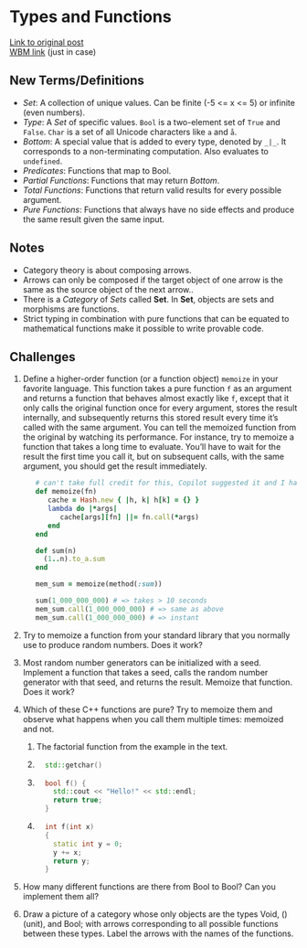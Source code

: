 # Types and Functions
[Link to original post](https://bartoszmilewski.com/2014/11/24/types-and-functions/)  
[WBM link](https://web.archive.org/web/20230000000000*/https://bartoszmilewski.com/2014/11/24/types-and-functions/) (just in case)

## New Terms/Definitions
- _Set_: A collection of unique values. Can be finite (-5 <= x <= 5) or infinite (even numbers).
- _Type_: A _Set_ of specific values. `Bool` is a two-element set of `True` and `False`. `Char` is a set of all Unicode characters like `a` and `å`.
- _Bottom_: A special value that is added to every type, denoted by `_|_`. It corresponds to a non-terminating computation. Also evaluates to `undefined`.
- _Predicates_: Functions that map to Bool.
- _Partial Functions_: Functions that may return _Bottom_.
- _Total Functions_: Functions that return valid results for every possible argument.
- _Pure Functions_: Functions that always have no side effects and produce the same result given the same input.

## Notes
- Category theory is about composing arrows.
- Arrows can only be composed if the target object of one arrow is the same as the source object of the next arrow..
- There is a _Category_ of _Sets_ called **Set**. In **Set**, objects are sets and morphisms are functions.
- Strict typing in combination with pure functions that can be equated to mathematical functions make it possible to write provable code.

## Challenges
1. Define a higher-order function (or a function object) `memoize` in your favorite language. This function takes a pure function `f` as an argument and returns a function that behaves almost exactly like `f`, except that it only calls the original function once for every argument, stores the result internally, and subsequently returns this stored result every time it’s called with the same argument. You can tell the memoized function from the original by watching its performance. For instance, try to memoize a function that takes a long time to evaluate. You’ll have to wait for the result the first time you call it, but on subsequent calls, with the same argument, you should get the result immediately.
   ```ruby
      # can't take full credit for this, Copilot suggested it and I hadn't seen lambdas used as a closure before, so I accepted it and dug into it to understand.
      def memoize(fn)
         cache = Hash.new { |h, k| h[k] = {} }
         lambda do |*args|
            cache[args][fn] ||= fn.call(*args)
         end
      end

      def sum(n)
        (1..n).to_a.sum
      end

      mem_sum = memoize(method(:sum))

      sum(1_000_000_000) # => takes > 10 seconds
      mem_sum.call(1_000_000_000) # => same as above  
      mem_sum.call(1_000_000_000) # => instant
   ```
1. Try to memoize a function from your standard library that you normally use to produce random numbers. Does it work?
1. Most random number generators can be initialized with a seed. Implement a function that takes a seed, calls the random number generator with that seed, and returns the result. Memoize that function. Does it work?
1. Which of these C++ functions are pure? Try to memoize them and observe what happens when you call them multiple times: memoized and not.
   
    1. The factorial function from the example in the text.
    1. ```C++
         std::getchar()
       ```
    1. ```C++
         bool f() { 
           std::cout << "Hello!" << std::endl;
           return true; 
         }
       ```
    1. ```C++
         int f(int x)
         {
           static int y = 0;
           y += x;
           return y;
         }
       ```
1. How many different functions are there from Bool to Bool? Can you implement them all?
1. Draw a picture of a category whose only objects are the types Void, () (unit), and Bool; with arrows corresponding to all possible functions between these types. Label the arrows with the names of the functions.

